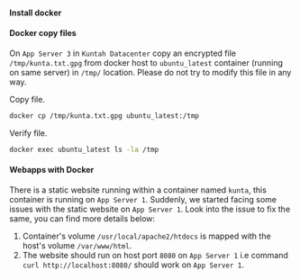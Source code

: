 #### Install docker

#### Docker copy files
On `App Server 3` in `Kuntah Datacenter` copy an encrypted file `/tmp/kunta.txt.gpg` from docker host to `ubuntu_latest` container (running on same server) in `/tmp/` location. Please do not try to modify this file in any way.

Copy file.
```sh
docker cp /tmp/kunta.txt.gpg ubuntu_latest:/tmp
```

Verify file.
```sh
docker exec ubuntu_latest ls -la /tmp
```


#### Webapps with Docker
There is a static website running within a container named `kunta`, this container is running on `App Server 1`. Suddenly, we started facing some issues with the static website on `App Server 1`. Look into the issue to fix the same, you can find more details below:  
1. Container's volume `/usr/local/apache2/htdocs` is mapped with the host's volume `/var/www/html`.  
2. The website should run on host port `8080` on `App Server 1` i.e command `curl http://localhost:8080/` should work on `App Server 1`.